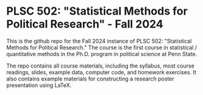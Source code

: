 # PLSC 502: "Statistical Methods for Political Research" - Fall 2024

This is the github repo for the Fall 2024 instance of PLSC 502: "Statistical Methods for Political Research." The course is the first course in statistical / quantitative methods in the Ph.D. program in political science at Penn State.

The repo contains all course materials, including the syllabus, most course readings, slides, example data, computer code, and homework exercises. It also contains example materials for constructing a research poster presentation using LaTeX.
